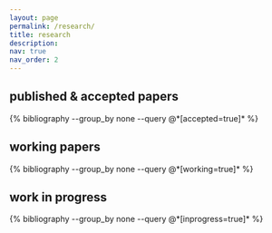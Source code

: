 ```yaml
---
layout: page
permalink: /research/
title: research
description:
nav: true
nav_order: 2
---
```


<!-- _pages/research.md -->
<h2>published & accepted papers</h2>
<div class="publications">
  {% bibliography --group_by none --query @*[accepted=true]* %}
</div>

<h2>working papers</h2>
<div class="publications">
  {% bibliography --group_by none --query @*[working=true]* %}
</div>

<h2>work in progress</h2>
<div class="publications">
  {% bibliography --group_by none --query @*[inprogress=true]* %}
</div>

